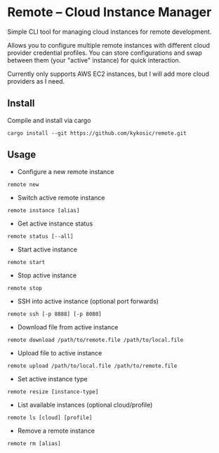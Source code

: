 # Remote – Cloud Instance Manager
Simple CLI tool for managing cloud instances for remote development.


Allows you to configure multiple remote instances with different cloud provider credential profiles. You can store
configurations and swap between them (your "active" instance) for quick interaction.


Currently only supports AWS EC2 instances, but I will add more cloud providers as I need.

## Install
Compile and install via cargo
```
cargo install --git https://github.com/kykosic/remote.git
```

## Usage
* Configure a new remote instance
```
remote new
```
* Switch active remote instance
```
remote instance [alias]
```
* Get active instance status
```
remote status [--all]
```
* Start active instance
```
remote start
```
* Stop active instance
```
remote stop
```
* SSH into active instance (optional port forwards)
```
remote ssh [-p 8888] [-p 8080]
```
* Download file from active instance
```
remote download /path/to/remote.file /path/to/local.file
```
* Upload file to active instance
```
remote upload /path/to/local.file /path/to/remote.file
```
* Set active instance type
```
remote resize [instance-type]
```
* List available instances (optional cloud/profile)
```
remote ls [cloud] [profile]
```
* Remove a remote instance
```
remote rm [alias]
```
